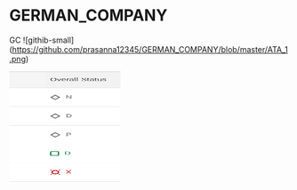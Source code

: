 # GERMAN_COMPANY
GC
![githib-small] (https://github.com/prasanna12345/GERMAN_COMPANY/blob/master/ATA_1.png)


<img src="https://github.com/prasanna12345/GERMAN_COMPANY/blob/master/ATA_1.png" width="200" height="200">
